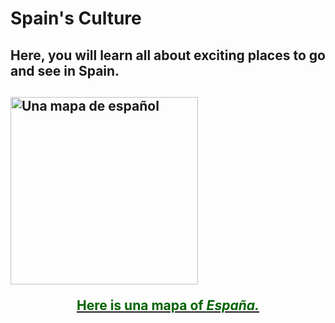 <h1>Spain's Culture</h1>
 
<h2> Here, you will learn all about exciting places to go and see in Spain. <h2> 

 <a href="https://www.lonelyplanet.com/maps/europe/spain/" title="View source">
   <img src="http://www.lonelyplanet.com/maps/europe/spain/map_of_spain.jpg" alt="Una mapa de español" height="300" width="300" align="middle">
  <p style="text-align:center; color: darkgreen;"> Here is <b> una mapa </b> of <i> España.</i> </p>
 
 </a>

 
